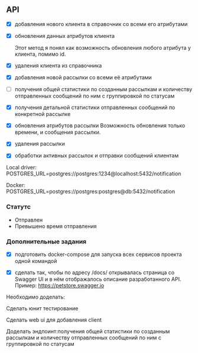 
## API

- [x] добавления нового клиента в справочник со всеми его атрибутами

- [x] обновления данных атрибутов клиента

    Этот метод я понял как возможность обновления любого атрибута у клиента, помимо id.

- [x] удаления клиента из справочника

- [x] добавления новой рассылки со всеми её атрибутами

- [ ] получения общей статистики по созданным рассылкам и количеству отправленных сообщений по ним с группировкой по статусам

- [x] получения детальной статистики отправленных сообщений по конкретной рассылке

- [x] обновления атрибутов рассылки
  Возможность обновления только времени, и сообщения рассылки.

- [x] удаления рассылки

- [x] обработки активных рассылок и отправки сообщений клиентам


Local driver:
POSTGRES_URL=postgres://postgres:1234@localhost:5432/notification

Docker:
POSTGRES_URL=postgres://postgres:postgres@db:5432/notification

### Статутс

- Отправлен
- Превышено время отправления

### Дополнительные задания

- [x] подготовить docker-compose для запуска всех сервисов проекта одной командой

- [x] сделать так, чтобы по адресу /docs/ открывалась страница со Swagger UI и в нём отображалось описание разработанного API. Пример: https://petstore.swagger.io


Необходимо доделать:


  Сделать юнит тестирование

  Сделать web ui для добавления client

  Доделать эндпоинт:получения общей статистики по созданным рассылкам и количеству отправленных сообщений по ним с группировкой по статусам
  


